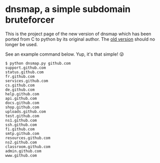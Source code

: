 # dnsmap, a simple subdomain bruteforcer

This is the project page of the new version of dnsmap which has been ported from C to python by its original author. The [old version](https://github.com/resurrecting-open-source-projects/dnsmap) should no longer be used.

See an example command below. Yup, it's that simple! 😜
```
$ python dnsmap.py github.com
support.github.com
status.github.com
fr.github.com
services.github.com
cs.github.com
de.github.com
help.github.com
api.github.com
docs.github.com
shop.github.com
uploads.github.com
test.github.com
ns1.github.com
ssh.github.com
fi.github.com
smtp.github.com
resources.github.com
ns2.github.com
classroom.github.com
admin.github.com
www.github.com
```
